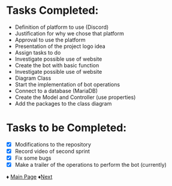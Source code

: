 # Tasks Completed:
* Definition of platform to use (Discord)
* Justification for why we chose that platform
* Approval to use the platform
* Presentation of the project logo idea
* Assign tasks to do
* Investigate possible use of website
* Create the bot with basic function
* Investigate possible use of website
* Diagram Class
* Start the implementation of bot operations
* Connect to a database (MariaDB)
* Create the Model and Controller (use properties)
* Add the packages to the class diagram

# Tasks to be Completed:
- [X] Modifications to the repository
- [X] Record video of second sprint
- [X] Fix some bugs
- [X] Make a trailer of the operations to perform the bot (currently)

♦ [Main Page](https://github.com/Edwin-Lines/Project-Cosmos/tree/Second-Deadline) ♦[Next]()
